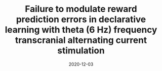 ---
title: "Failure to modulate reward prediction errors in declarative learning with theta (6 Hz) frequency transcranial alternating current stimulation"
collection: publications
permalink: /publication/2020-12-03-paper-PLOSOne
date: 2020-12-03
venue: 'PLOS One'
paperurl: 'https://doi.org/10.1371/journal.pone.0237829'
citation: 'Ergo, K., De Loof, E., Debra, G., Pastötter, B., & Verguts, T. (2020). Failure to modulate reward prediction errors in declarative learning with theta (6 Hz) frequency transcranial alternating current stimulation. PloS one, 15(12), e0237829.'
---